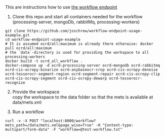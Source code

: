 This are instructions how to use [the workflow endpoint](https://github.com/OCR-D/core/pull/1083)

1. Clone this repo and start all containers needed for the workflow (processing-server, mongoDb, rabbitMq, processing-workers)
```
git clone https://github.com/joschrew/workflow-endpoint-usage-example.git
cd workflow-endpoint-usage-example
# It is assumed ocrd/all:maximum is already there otherwise: docker pull ocrd/all:maximum
# the `data`-directory is used for providing the workspace to all processing-workers
docker build -t ocrd_all_workflow .
docker-compose up -d ocrd-processing-server ocrd-mongodb ocrd-rabbitmq ocrd-cis-ocropy-binarize ocrd-anybaseocr-crop ocrd-cis-ocropy-denoise ocrd-tesserocr-segment-region ocrd-segment-repair ocrd-cis-ocropy-clip ocrd-cis-ocropy-segment ocrd-cis-ocropy-dewarp ocrd-tesserocr-recognize
```

2. Provide the workspace<br/>
copy the workspace to the data folder so that the mets is available at data/mets.xml

3. Run a workflow
```
curl -v -X POST "localhost:8000/workflow?mets_path=/data/mets.xml&page_wise=True" -H "Content-type: multipart/form-data" -F "workflow=@test-workflow.txt"
```

